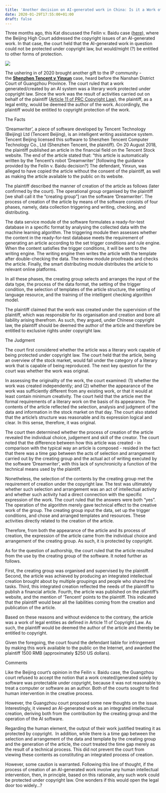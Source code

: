 ```yaml
---
title: 'Another decision on AI-generated work in China: Is it a Work of Legal Entities?'
date: 2020-01-29T17:55:00+01:00
draft: false
---
```


Three months ago, this Kat discussed the Feilin v. Baidu case ([here](http://ipkitten.blogspot.com/2019/11/feilin-v-baidu-beijing-internet-court.html)), where the Beijing High Court addressed the copyright issues of an AI-generated work. In that case, the court held that the AI-generated work in question could not be protected under copyright law, but would/might (?) be entitled to other forms of protection.  

  

[![](https://1.bp.blogspot.com/-Dw4zf_kW4Ac/XjCkLSg0XtI/AAAAAAAAAOc/l_dlA4x-jj0wFXKPgjYTLwWczVxGCmLywCLcBGAsYHQ/s320/screen-web-design-developing-codes-1936299.jpg)](https://1.bp.blogspot.com/-Dw4zf_kW4Ac/XjCkLSg0XtI/AAAAAAAAAOc/l_dlA4x-jj0wFXKPgjYTLwWczVxGCmLywCLcBGAsYHQ/s1600/screen-web-design-developing-codes-1936299.jpg)

The ushering in of 2020 brought another gift to the IP community - the **[Shenzhen Tencent v Yinxun](https://mp.weixin.qq.com/s/jjv7aYT5wDBIdTVWXV6rdQ)** case, heard before the Nanshan District Court of Guangzhou Province. The court ruled that a work generated/created by an AI system was a literary work protected under copyright law. Since the work was the result of activities carried out on behalf of the plaintiff ([Article 11 of PRC Copyright Law](https://wipolex.wipo.int/en/legislation/details/6062)), the plaintiff, as a legal entity, would be deemed the author of the work. Accordingly, the plaintiff would be entitled to copyright protection of the work. 

  

The Facts

  

‘Dreamwriter’, a piece of software developed by Tencent Technology (Beijing) Ltd (Tencent Beijing), is an intelligent writing assistance system. Tencent Beijing licensed this software to Shenzhen Tencent Computer Technology Co., Ltd (Shenzhen Tencent, the plaintiff). On 20 August 2018, the plaintiff published an article in the financial field on the Tencent Stock website. The end of the article stated that: “this article is automatically written by the Tencent’s robot ‘Dreamwriter’ \[following the guidance provided by the Feilin v. Baidu decision?\] The defendant, Yinxun, was alleged to have copied the article without the consent of the plaintiff, as well as making the article available to the public on its website.

  

The plaintiff described the manner of creation of the article as follows (later confirmed by the court). The operational group organised by the plaintiff \[we shall call it the “creating group”\] ran the software ‘Dreamwriter’. The process of creation of the article by means of the software consists of four phases, namely, data collection triggering and writing, checking, and distributing. 

  

The data service module of the software formulates a ready-for-test database in a specific format by analysing the collected data with the machine learning algorithm. The triggering module then assesses whether the content in the ready-for-test database meets the requirement of generating an article according to the set trigger conditions and rule engine. When the content satisfies the trigger conditions, it will be sent to the writing engine. The writing engine then writes the article with the template after double-checking the data. The review module proofreads and checks the article. Finally, the smart distributing module distributes the article to relevant online platforms. 

  

In all these phases, the creating group selects and arranges the input of the data type, the process of the data format, the setting of the trigger condition, the selection of templates of the article structure, the setting of language resource, and the training of the intelligent checking algorithm model.

  

The plaintiff claimed that the work was created under the supervision of the plaintiff, which was responsible for its organisation and creation and bore all liability arising therefrom. As such, they argued, under Chinese copyright law, the plaintiff should be deemed the author of the article and therefore be entitled to exclusive rights under copyright law.

  

The Judgment

  

The court first considered whether the article was a literary work capable of being protected under copyright law. The court held that the article, being an overview of the stock market, would fall under the category of a literary work that is capable of being reproduced. The next key question for the court was whether the work was original.

  

In assessing the originality of the work, the court examined: (1) whether the work was created independently; and (2) whether the appearance of the work was sufficiently different from any existing work, or that it would at least contain minimum creativity. The court held that the article met the formal requirements of a literary work on the basis of its appearance. The contents of the article reflected the selection, analysis and judgment of the data and information in the stock market on that day. The court also stated that the article’s structure was reasonable and its expression logical and clear. In this sense, therefore, it was original.

  

The court then determined whether the process of creation of the article revealed the individual choice, judgement and skill of the creator. The court noted that the difference between how this article was created - in comparison with the typical way an article is composed - resided in the fact that there was a time gap between the acts of selection and arrangement carried out by the creating group and the actual act of writing executed by the software ‘Dreamwriter’, with this lack of synchronicity a function of the technical means used by the plaintiff.

  

Nonetheless, the selection of the contents by the creating group met the requirement of creation under the copyright law. The test was ultimately whether such selection and arrangement was an act of intellectual activity and whether such activity had a direct connection with the specific expression of the work. The court ruled that the answers were both “yes”. The operation of the algorithm merely gave technical effect to the creative work of the group. The creating group input the data, set up the trigger conditions, and chose and arranged templates and resources. These activities directly related to the creation of the article.

  

Therefore, from both the appearance of the article and its process of creation, the expression of the article came from the individual choice and arrangement of the creating group. As such, it is protected by copyright.

  

As for the question of authorship, the court ruled that the article resulted from the use by the creating group of the software. It noted further as follows. 

  

First, the creating group was organised and supervised by the plaintiff. Second, the article was achieved by producing an integrated intellectual creation brought about by multiple groupings and people who shared the tasks. Third, this integrated creation reflected the needs of the plaintiff to publish a financial article. Fourth, the article was published on the plaintiff’s website, and the mention of ‘Tencent’ points to the plaintiff. This indicated that the plaintiff would bear all the liabilities coming from the creation and publication of the article.

  

Based on these reasons and without evidence to the contrary, the article was a work of legal entities as defined in Article 11 of Copyright Law. As such, the plaintiff would be deemed the author of the article and thereby be entitled to copyright.

  

Given the foregoing, the court found the defendant liable for infringement by making this work available to the public on the Internet, and awarded the plaintiff 1500 RMB (approximately $250 US dollars).

  

Comments

  

Like the Beijing court’s opinion in the Feilin v. Baidu case, the Guangzhou court refused to accept the notion that a work created/generated solely by software was protectable under copyright, because it was not reasonable to treat a computer or software as an author. Both of the courts sought to find human intervention in the creative process. 

  

However, the Guangzhou court proposed some new thoughts on the issue. Interestingly, it viewed an AI-generated work as an integrated intellectual creation, deriving both from the contribution by the creating group and the operation of the AI software. 

  

Regarding the human element, the output of their work justified treating it as protected by copyright.  In addition, while there is a time gap between the selection and arrangement of the data and template by the creating group and the generation of the article, the court treated the time gap merely as the result of a technical process. This did not prevent the court from viewing these contents as constituting an integrated process of creation. 

  

However, some caution is warranted. Following this line of thought, if the process of creation of an AI-generated work involve any human intellectual intervention, then, in principle, based on this rationale, any such work could be protected under copyright law. One wonders if this would open the legal door too widely…?